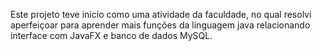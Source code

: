 Este projeto teve inicio como uma atividade da faculdade, no qual resolvi aperfeiçoar para aprender mais funções da linguagem java relacionando interface com JavaFX e banco de dados MySQL.
